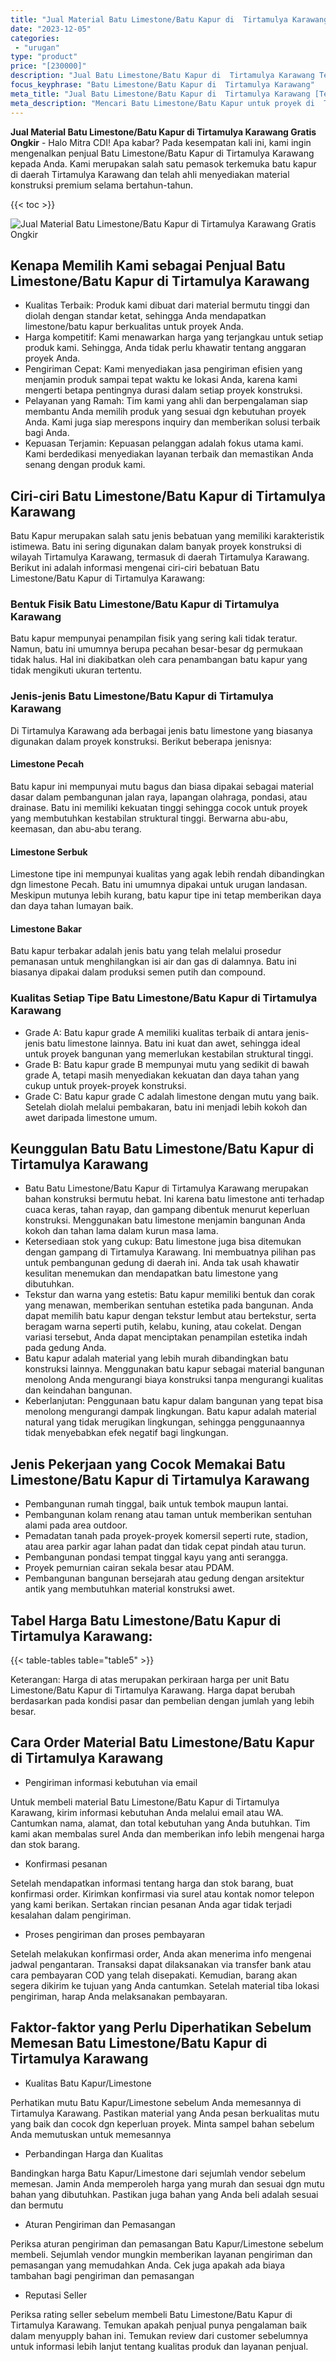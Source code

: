 ```yaml
---
title: "Jual Material Batu Limestone/Batu Kapur di  Tirtamulya Karawang Gratis Ongkir"
date: "2023-12-05"
categories:
 - "urugan"
type: "product"
price: "[230000]"
description: "Jual Batu Limestone/Batu Kapur di  Tirtamulya Karawang Terdekat. Batu Limestone/Batu Kapur ini sering digunakan dalam proyek konstruksi sebagai material dinding yang elegan dan tahan lama. Hubungi kami untuk informasi lebih lanjut."
focus_keyphrase: "Batu Limestone/Batu Kapur di  Tirtamulya Karawang"
meta_title: "Jual Batu Limestone/Batu Kapur di  Tirtamulya Karawang [Terdekat] - CDI"
meta_description: "Mencari Batu Limestone/Batu Kapur untuk proyek di  Tirtamulya Karawang? Kami memiliki Batu Limestone/Batu Kapur berkualitas untuk batu alam. Segera dapatkan penawaran terbaik."
---
```


**Jual Material Batu Limestone/Batu Kapur di  Tirtamulya Karawang Gratis Ongkir** - Halo Mitra CDI! Apa kabar? Pada kesempatan kali ini, kami ingin mengenalkan penjual Batu Limestone/Batu Kapur di  Tirtamulya Karawang kepada Anda. Kami merupakan salah satu pemasok terkemuka batu kapur di daerah  Tirtamulya Karawang dan telah ahli menyediakan material konstruksi premium selama bertahun-tahun.

{{< toc >}}

![Jual Material Batu Limestone/Batu Kapur di  Tirtamulya Karawang Gratis Ongkir](/images/urugan/batu-limestone-36.jpg)

## Kenapa Memilih Kami sebagai Penjual Batu Limestone/Batu Kapur di  Tirtamulya Karawang

*   Kualitas Terbaik: Produk kami dibuat dari material bermutu tinggi dan diolah dengan standar ketat, sehingga Anda mendapatkan limestone/batu kapur berkualitas untuk proyek Anda.
*   Harga kompetitif: Kami menawarkan harga yang terjangkau untuk setiap produk kami. Sehingga, Anda tidak perlu khawatir tentang anggaran proyek Anda.
*   Pengiriman Cepat: Kami menyediakan jasa pengiriman efisien yang menjamin produk sampai tepat waktu ke lokasi Anda, karena kami mengerti betapa pentingnya durasi dalam setiap proyek konstruksi.
*   Pelayanan yang Ramah: Tim kami yang ahli dan berpengalaman siap membantu Anda memilih produk yang sesuai dgn kebutuhan proyek Anda. Kami juga siap merespons inquiry dan memberikan solusi terbaik bagi Anda.
*   Kepuasan Terjamin: Kepuasan pelanggan adalah fokus utama kami. Kami berdedikasi menyediakan layanan terbaik dan memastikan Anda senang dengan produk kami.

## Ciri-ciri Batu Limestone/Batu Kapur di  Tirtamulya Karawang

Batu Kapur merupakan salah satu jenis bebatuan yang memiliki karakteristik istimewa. Batu ini sering digunakan dalam banyak proyek konstruksi di wilayah  Tirtamulya Karawang, termasuk di daerah  Tirtamulya Karawang. Berikut ini adalah informasi mengenai ciri-ciri bebatuan Batu Limestone/Batu Kapur di  Tirtamulya Karawang:

### Bentuk Fisik Batu Limestone/Batu Kapur di  Tirtamulya Karawang

Batu kapur mempunyai penampilan fisik yang sering kali tidak teratur. Namun, batu ini umumnya berupa pecahan besar-besar dg permukaan tidak halus. Hal ini diakibatkan oleh cara penambangan batu kapur yang tidak mengikuti ukuran tertentu.

### Jenis-jenis Batu Limestone/Batu Kapur di  Tirtamulya Karawang

Di  Tirtamulya Karawang ada berbagai jenis batu limestone yang biasanya digunakan dalam proyek konstruksi. Berikut beberapa jenisnya:

#### Limestone Pecah

Batu kapur ini mempunyai mutu bagus dan biasa dipakai sebagai material dasar dalam pembangunan jalan raya, lapangan olahraga, pondasi, atau drainase. Batu ini memiliki kekuatan tinggi sehingga cocok untuk proyek yang membutuhkan kestabilan struktural tinggi. Berwarna abu-abu, keemasan, dan abu-abu terang.

#### Limestone Serbuk

Limestone tipe ini mempunyai kualitas yang agak lebih rendah dibandingkan dgn limestone Pecah. Batu ini umumnya dipakai untuk urugan landasan. Meskipun mutunya lebih kurang, batu kapur tipe ini tetap memberikan daya dan daya tahan lumayan baik.

#### Limestone Bakar

Batu kapur terbakar adalah jenis batu yang telah melalui prosedur pemanasan untuk menghilangkan isi air dan gas di dalamnya. Batu ini biasanya dipakai dalam produksi semen putih dan compound.

### Kualitas Setiap Tipe Batu Limestone/Batu Kapur di  Tirtamulya Karawang

*   Grade A: Batu kapur grade A memiliki kualitas terbaik di antara jenis-jenis batu limestone lainnya. Batu ini kuat dan awet, sehingga ideal untuk proyek bangunan yang memerlukan kestabilan struktural tinggi.
*   Grade B: Batu kapur grade B mempunyai mutu yang sedikit di bawah grade A, tetapi masih menyediakan kekuatan dan daya tahan yang cukup untuk proyek-proyek konstruksi.
*   Grade C: Batu kapur grade C adalah limestone dengan mutu yang baik. Setelah diolah melalui pembakaran, batu ini menjadi lebih kokoh dan awet daripada limestone umum.

## Keunggulan Batu Batu Limestone/Batu Kapur di  Tirtamulya Karawang

*   Batu Batu Limestone/Batu Kapur di  Tirtamulya Karawang merupakan bahan konstruksi bermutu hebat. Ini karena batu limestone anti terhadap cuaca keras, tahan rayap, dan gampang dibentuk menurut keperluan konstruksi. Menggunakan batu limestone menjamin bangunan Anda kokoh dan tahan lama dalam kurun masa lama.
*   Ketersediaan stok yang cukup: Batu limestone juga bisa ditemukan dengan gampang di  Tirtamulya Karawang. Ini membuatnya pilihan pas untuk pembangunan gedung di daerah ini. Anda tak usah khawatir kesulitan menemukan dan mendapatkan batu limestone yang dibutuhkan.
*   Tekstur dan warna yang estetis: Batu kapur memiliki bentuk dan corak yang menawan, memberikan sentuhan estetika pada bangunan. Anda dapat memilih batu kapur dengan tekstur lembut atau bertekstur, serta beragam warna seperti putih, kelabu, kuning, atau cokelat. Dengan variasi tersebut, Anda dapat menciptakan penampilan estetika indah pada gedung Anda.
*   Batu kapur adalah material yang lebih murah dibandingkan batu konstruksi lainnya. Menggunakan batu kapur sebagai material bangunan menolong Anda mengurangi biaya konstruksi tanpa mengurangi kualitas dan keindahan bangunan.
*   Keberlanjutan: Penggunaan batu kapur dalam bangunan yang tepat bisa menolong mengurangi dampak lingkungan. Batu kapur adalah material natural yang tidak merugikan lingkungan, sehingga penggunaannya tidak menyebabkan efek negatif bagi lingkungan.

## Jenis Pekerjaan yang Cocok Memakai Batu Limestone/Batu Kapur di  Tirtamulya Karawang

*   Pembangunan rumah tinggal, baik untuk tembok maupun lantai.
*   Pembangunan kolam renang atau taman untuk memberikan sentuhan alami pada area outdoor.
*   Pemadatan tanah pada proyek-proyek komersil seperti rute, stadion, atau area parkir agar lahan padat dan tidak cepat pindah atau turun.
*   Pembangunan pondasi tempat tinggal kayu yang anti serangga.
*   Proyek pemurnian cairan sekala besar atau PDAM.
*   Pembangunan bangunan bersejarah atau gedung dengan arsitektur antik yang membutuhkan material konstruksi awet.

## Tabel Harga Batu Limestone/Batu Kapur di  Tirtamulya Karawang:

{{< table-tables table="table5" >}}

Keterangan: Harga di atas merupakan perkiraan harga per unit Batu Limestone/Batu Kapur di  Tirtamulya Karawang. Harga dapat berubah berdasarkan pada kondisi pasar dan pembelian dengan jumlah yang lebih besar.

## Cara Order Material Batu Limestone/Batu Kapur di  Tirtamulya Karawang

*   Pengiriman informasi kebutuhan via email

Untuk membeli material Batu Limestone/Batu Kapur di  Tirtamulya Karawang, kirim informasi kebutuhan Anda melalui email atau WA. Cantumkan nama, alamat, dan total kebutuhan yang Anda butuhkan. Tim kami akan membalas surel Anda dan memberikan info lebih mengenai harga dan stok barang.
*   Konfirmasi pesanan

Setelah mendapatkan informasi tentang harga dan stok barang, buat konfirmasi order. Kirimkan konfirmasi via surel atau kontak nomor telepon yang kami berikan. Sertakan rincian pesanan Anda agar tidak terjadi kesalahan dalam pengiriman.
*   Proses pengiriman dan proses pembayaran

Setelah melakukan konfirmasi order, Anda akan menerima info mengenai jadwal pengantaran. Transaksi dapat dilaksanakan via transfer bank atau cara pembayaran COD yang telah disepakati. Kemudian, barang akan segera dikirim ke tujuan yang Anda cantumkan. Setelah material tiba lokasi pengiriman, harap Anda melaksanakan pembayaran.

## Faktor-faktor yang Perlu Diperhatikan Sebelum Memesan Batu Limestone/Batu Kapur di  Tirtamulya Karawang

*   Kualitas Batu Kapur/Limestone

Perhatikan mutu Batu Kapur/Limestone sebelum Anda memesannya di  Tirtamulya Karawang. Pastikan material yang Anda pesan berkualitas mutu yang baik dan cocok dgn keperluan proyek. Minta sampel bahan sebelum Anda memutuskan untuk memesannya

*   Perbandingan Harga dan Kualitas

Bandingkan harga Batu Kapur/Limestone dari sejumlah vendor sebelum memesan. Jamin Anda memperoleh harga yang murah dan sesuai dgn mutu bahan yang dibutuhkan. Pastikan juga bahan yang Anda beli adalah sesuai dan bermutu

*   Aturan Pengiriman dan Pemasangan

Periksa aturan pengiriman dan pemasangan Batu Kapur/Limestone sebelum membeli. Sejumlah vendor mungkin memberikan layanan pengiriman dan pemasangan yang memudahkan Anda. Cek juga apakah ada biaya tambahan bagi pengiriman dan pemasangan

*   Reputasi Seller

Periksa rating seller sebelum membeli Batu Limestone/Batu Kapur di  Tirtamulya Karawang. Temukan apakah penjual punya pengalaman baik dalam menyupply bahan ini. Temukan review dari customer sebelumnya untuk informasi lebih lanjut tentang kualitas produk dan layanan penjual.